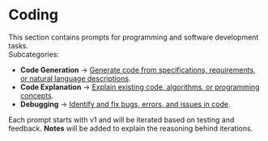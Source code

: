 # Coding

This section contains prompts for programming and software development tasks.  
Subcategories:  
- **Code Generation** → [Generate code from specifications, requirements, or natural language descriptions](./code-generation).  
- **Code Explanation** → [Explain existing code, algorithms, or programming concepts](./code-explanation).  
- **Debugging** → [Identify and fix bugs, errors, and issues in code](./debugging).  

Each prompt starts with v1 and will be iterated based on testing and feedback. **Notes** will be added to explain the reasoning behind iterations.
